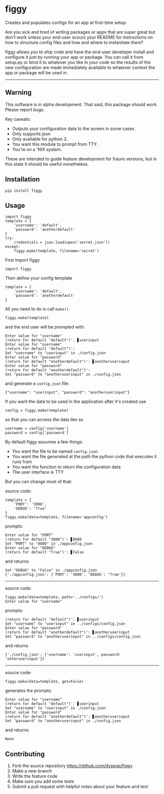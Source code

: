 # figgy

Creates and populates configs for an app at first-time setup.

Are you sick and tired of writing packages or apps that are super great but don't work unless your end-user scours your README for instructions on how to structure config files and how and where to instantiate them? 

figgy allows you to ship code and have the end-user developer install and configure it just by running your app or package. You can call it from setup.py or bind it to whatever you like in your code so the results of the new configuration are made immediately available to whatever context the app or package will be used in.

---

## Warning

This software is in alpha development. That said, this package should work. Please report bugs.

Key caveats:
* Outputs your configuration data to the screen in some cases.
* Only supports json
* Only available for python 3.
* You want this module to prompt from TTY.
* You're on a 'NIX system.

These are intended to guide feature development for future versions, but in this state it should be useful nonetheless.

## Installation

    pip install figgy

## Usage


    import figgy
    template = {
        'username': 'default',
        'password': 'anotherdefault'
    }
    try:
        credentials = json.load(open('secret.json'))
    except:
        figgy.make(template, filename='secret')


First import figgy

    import figgy

Then define your config template

    template = {
        'username': 'default',
        'password': 'anotherdefault'
    }

All you need to do is call `make()`.

    figgy.make(template)

and the end user will be prompted with:

    Enter value for "username"
    (return for default "default")': ▋userinput
    Enter value for "username"
    (return for default "default")': 
    Set "username" to "userinput" in ./config.json
    Enter value for "password"
    (return for default "anotherdefault")': ▋anotheruserinput
    Enter value for "password"
    (return for default "anotherdefault")': 
    Set "password" to "anotheruserinput" in ./config.json

and generate a `config.json` file:

    {"username": "userinput", "password": "anotheruserinput"}

If you want the data to be used in the application after it's created use 

    config = figgy.make(template)

so that you can access the data like so

    username = config['username']
    password = config['password']

By default figgy assumes a few things:

* You want the file to be named `config.json`
* You want the file generated at the path the python code that executes it runs from
* You want the function to return the configuration data
* The user interface is TTY

But you can change most of that:

source code:
```
template = {
    'PORT': '3000',
    'DEBUG': 'True'
}
figgy.make(data=template, filename='appconfig')
```
prompts:
```
Enter value for "PORT"
(return for default "3000")': ▋8080
Set "PORT" to "8080" in ./appconfig.json
Enter value for "DEBUG"
(return for default "True")': ▋False
```
and returns:
```
Set "DEBUG" to "False" in ./appconfig.json
{'./appconfig.json': {'PORT': '3000', 'DEBUG': 'True'}}
```
---
source code:
```
figgy.make(data=template, path='../configs/')
Enter value for "username"
```
prompts:
```
(return for default "default")': ▋userinput
Set "username" to "userinput" in ../configs/config.json
Enter value for "password"
(return for default "anotherdefault")': ▋anotheruserinput
Set "password" to "anotheruserinput" in ../configs/config.json
```
and returns
```
{'./config.json': {'username': 'userinput', password: 'otheruserinput'}}
```
---
source code:
```
figgy.make(data=template, get=False)
```
generates the prompts:
```
Enter value for "username"
(return for default "default")': ▋userinput
Set "username" to "userinput" in ./config.json
Enter value for "password"
(return for default "anotherdefault")': ▋anotheruserinput
Set "password" to "anotheruserinput" in ./config.json
```
and returns:
```
None
```

## Contributing

1. Fork the source repository https://github.com/dyspop/figgy 
2. Make a new branch
3. Write the feature code
4. Make sure you add some tests
5. Submit a pull request with helpful notes about your feature and test
